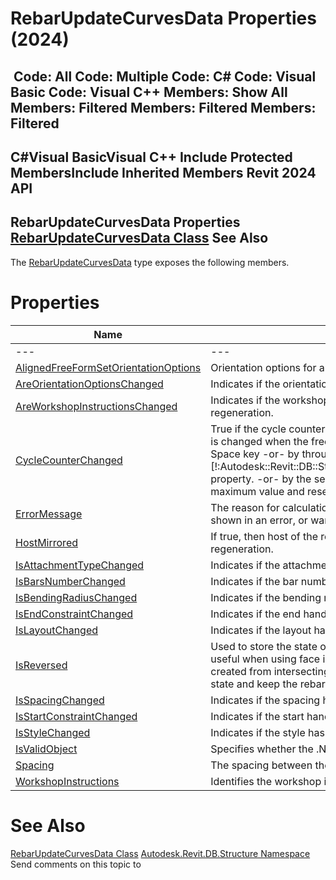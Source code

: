# RebarUpdateCurvesData Properties (2024)

﻿
 Code: All Code: Multiple Code: C# Code: Visual Basic Code: Visual C++  Members: Show All Members: Filtered Members: Filtered Members: Filtered   
---  
C#Visual BasicVisual C++
Include Protected MembersInclude Inherited Members
Revit 2024 API  
---  
RebarUpdateCurvesData Properties  
[RebarUpdateCurvesData Class](ff847aea-8397-8b79-b039-16a72e479c9f.md "RebarUpdateCurvesData Class") See Also  
---  
The [RebarUpdateCurvesData](ff847aea-8397-8b79-b039-16a72e479c9f.md "RebarUpdateCurvesData Class") type exposes the following members.
# Properties
| Name | Description |
| --- | --- |
| --- | --- | --- |
| [AlignedFreeFormSetOrientationOptions](43225713-26d8-279f-578d-341d850e51a8.md "AlignedFreeFormSetOrientationOptions Property") | Orientation options for an Aligned Free Form Rebar set. |
| [AreOrientationOptionsChanged](b5914526-ddbb-9633-e263-822ccee2a043.md "AreOrientationOptionsChanged Property") | Indicates if the orientation options have changed since the last regeneration. |
| [AreWorkshopInstructionsChanged](4edc3d5e-dd8c-5549-6766-03319c538b7c.md "AreWorkshopInstructionsChanged Property") | Indicates if the workshop instructions have changed since the last regeneration. |
| [CycleCounterChanged](9edec8b1-5f5e-8ccc-afb5-4b2aeb5de23d.md "CycleCounterChanged Property") | True if the cycle counter was changed, false otherwise.The cycle counter value is changed when the free form Rebar element is selected and the user press Space key -or- by through [!:Autodesk::Revit::DB::Structure::RebarRebarFreeFormAccessor::CycleCounter] property. -or- by the server if it considers that the counter reaches the maximum value and reset it (set it to 0). |
| [ErrorMessage](858682bf-3961-9f2b-c515-6b6178ca7f36.md "ErrorMessage Property") | The reason for calculation failure. If the calculation fails, this message will be shown in an error, or warning if we are editing the constraints. |
| [HostMirrored](7e5256ff-5025-9091-5056-c2261eadbc71.md "HostMirrored Property") | If true, then host of the rebar was mirrorred (along with the rebar) before this regeneration. |
| [IsAttachmentTypeChanged](a4e69222-df6f-43e8-d771-8057ede14f59.md "IsAttachmentTypeChanged Property") | Indicates if the attachment type has changed since the last regeneration. |
| [IsBarsNumberChanged](f9c25fd6-9a2b-3256-87f5-5263b81b50ae.md "IsBarsNumberChanged Property") | Indicates if the bar number has changed since the last regeneration. |
| [IsBendingRadiusChanged](b2d9fe7c-8574-cbd1-649b-f85e323c9023.md "IsBendingRadiusChanged Property") | Indicates if the bending radius has changed since the last regeneration. |
| [IsEndConstraintChanged](e0f39d9d-c6f6-6171-2417-f8955fd9df48.md "IsEndConstraintChanged Property") | Indicates if the end handle constraint has changed since the last regeneration. |
| [IsLayoutChanged](e899e410-1146-0999-bcf7-9c2654edf8cd.md "IsLayoutChanged Property") | Indicates if the layout has changed since the last regeneration. |
| [IsReversed](e58025cb-84de-5dd2-afe6-92d811500f16.md "IsReversed Property") | Used to store the state of the bar refering to the direction of the bars. This is useful when using face intersection to calculate bars. After mirroring, curves created from intersecting faces may be reversed, so we use this to store the state and keep the rebar pointing in the correct direction. |
| [IsSpacingChanged](a0777387-3afd-8563-8787-df3b09f68b8f.md "IsSpacingChanged Property") | Indicates if the spacing has changed since the last regeneration. |
| [IsStartConstraintChanged](8d7fd7b3-4a9a-bd4a-0dbd-83a7842e4e1b.md "IsStartConstraintChanged Property") | Indicates if the start handle constraint has changed since the last regeneration. |
| [IsStyleChanged](f3703d7b-9bbc-3e47-2cf8-d859018f29a0.md "IsStyleChanged Property") | Indicates if the style has changed since the last regeneration. |
| [IsValidObject](d2640a19-317e-b66d-c8e5-47a321eca59e.md "IsValidObject Property") | Specifies whether the .NET object represents a valid Revit entity. |
| [Spacing](56add314-9f76-d2bd-afa7-fa9fed067ef3.md "Spacing Property") | The spacing between the bars, according to the LayoutRule. |
| [WorkshopInstructions](6daee31b-85cf-d7f0-1c96-13d3a13a3bc0.md "WorkshopInstructions Property") | Identifies the workshop instructions of this rebar. |

# See Also
[RebarUpdateCurvesData Class](ff847aea-8397-8b79-b039-16a72e479c9f.md "RebarUpdateCurvesData Class")
[Autodesk.Revit.DB.Structure Namespace](d586b341-f687-9d90-e96d-255806b7d4fc.md "Autodesk.Revit.DB.Structure Namespace")
Send comments on this topic to 